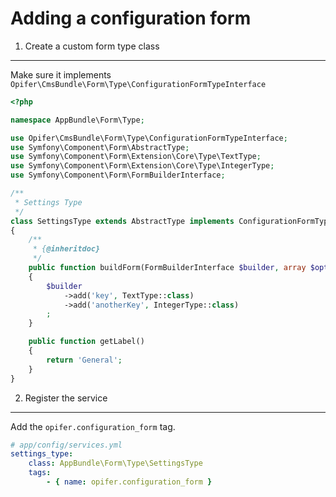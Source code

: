 Adding a configuration form
===========================

1. Create a custom form type class
----------------------------------

Make sure it implements `Opifer\CmsBundle\Form\Type\ConfigurationFormTypeInterface`

```php
<?php

namespace AppBundle\Form\Type;

use Opifer\CmsBundle\Form\Type\ConfigurationFormTypeInterface;
use Symfony\Component\Form\AbstractType;
use Symfony\Component\Form\Extension\Core\Type\TextType;
use Symfony\Component\Form\Extension\Core\Type\IntegerType;
use Symfony\Component\Form\FormBuilderInterface;

/**
 * Settings Type
 */
class SettingsType extends AbstractType implements ConfigurationFormTypeInterface
{
    /**
     * {@inheritdoc}
     */
    public function buildForm(FormBuilderInterface $builder, array $options)
    {
        $builder
            ->add('key', TextType::class)
            ->add('anotherKey', IntegerType::class)
        ;
    }

    public function getLabel()
    {
        return 'General';
    }
}
```

2. Register the service
-----------------------

Add the `opifer.configuration_form` tag.

```yml
# app/config/services.yml
settings_type:
    class: AppBundle\Form\Type\SettingsType
    tags:
        - { name: opifer.configuration_form }
```
